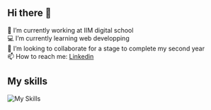 ## Hi there 👋
 📓 I’m currently working at IIM digital school
 </br>
 💻 I’m currently learning web developping
 </br>
 💼 I’m looking to collaborate for a stage to complete my second year
 </br>
 📫 How to reach me: [Linkedin](www.linkedin.com/in/ilyan-jude-bain-trimbach-1687a9291)

## My skills
![My Skills](https://skillicons.dev/icons?i=html,css,js,php,python,mysql,figma,tailwind,nodejs)
